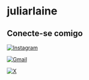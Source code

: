 # juliarlaine

## Conecte-se comigo
[![Instagram](https://img.shields.io/badge/Instagram-%23445F.svg?style=for-the-badge&logo=Instagram&logoColor=white)](https://www.instagram.com/juliairlines/)

[![Gmail](https://img.shields.io/badge/Gmail-%23445F?style=for-the-badge&logo=gmail&logoColor=white)](mailto:juliarlaine@gmail.com)

[![X](https://img.shields.io/badge/X-%23445F.svg?style=for-the-badge&logo=X&logoColor=white)](https://x.com/juliarlaine)

